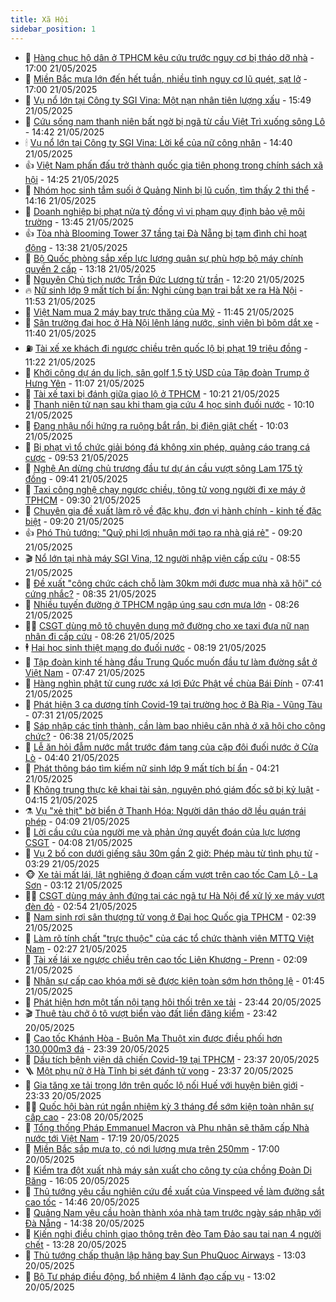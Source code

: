 ```yaml
---
title: Xã Hội
sidebar_position: 1
---
```


<!-- dantri-xa-hoi:START -->
- 🫣 [Hàng chục hộ dân ở TPHCM kêu cứu trước nguy cơ bị tháo dỡ nhà](https://dantri.com.vn/xa-hoi/hang-chuc-ho-dan-o-tphcm-keu-cuu-truoc-nguy-co-bi-thao-do-nha-20250521223702438.htm) - 17:00 21/05/2025
- 💼 [Miền Bắc mưa lớn đến hết tuần, nhiều tỉnh nguy cơ lũ quét, sạt lở](https://dantri.com.vn/xa-hoi/mien-bac-mua-lon-den-het-tuan-nhieu-tinh-nguy-co-lu-quet-sat-lo-20250521220045174.htm) - 17:00 21/05/2025
- 🎊 [Vụ nổ lớn tại Công ty SGI Vina: Một nạn nhân tiên lượng xấu](https://dantri.com.vn/xa-hoi/vu-no-lon-tai-cong-ty-sgi-vina-mot-nan-nhan-tien-luong-xau-20250521214949394.htm) - 15:49 21/05/2025
- 🙉 [Cứu sống nam thanh niên bất ngờ bị ngã từ cầu Việt Trì xuống sông Lô](https://dantri.com.vn/xa-hoi/cuu-song-nam-thanh-nien-bat-ngo-bi-nga-tu-cau-viet-tri-xuong-song-lo-20250521214020049.htm) - 14:42 21/05/2025
- 🕯 [Vụ nổ lớn tại Công ty SGI Vina: Lời kể của nữ công nhân](https://dantri.com.vn/xa-hoi/vu-no-lon-tai-cong-ty-sgi-vina-loi-ke-cua-nu-cong-nhan-20250521205855745.htm) - 14:40 21/05/2025
- 👍 [Việt Nam phấn đấu trở thành quốc gia tiên phong trong chính sách xã hội](https://dantri.com.vn/xa-hoi/viet-nam-phan-dau-tro-thanh-quoc-gia-tien-phong-trong-chinh-sach-xa-hoi-20250521203747036.htm) - 14:25 21/05/2025
- 🤖 [Nhóm học sinh tắm suối ở Quảng Ninh bị lũ cuốn, tìm thấy 2 thi thể](https://dantri.com.vn/xa-hoi/nhom-hoc-sinh-tam-suoi-o-quang-ninh-bi-lu-cuon-tim-thay-2-thi-the-20250521210230865.htm) - 14:16 21/05/2025
- 🙉 [Doanh nghiệp bị phạt nửa tỷ đồng vì vi phạm quy định bảo vệ môi trường](https://dantri.com.vn/xa-hoi/doanh-nghiep-bi-phat-nua-ty-dong-vi-vi-pham-quy-dinh-bao-ve-moi-truong-20250521193210827.htm) - 13:45 21/05/2025
- 👍 [Tòa nhà Blooming Tower 37 tầng tại Đà Nẵng bị tạm đình chỉ hoạt động](https://dantri.com.vn/xa-hoi/toa-nha-blooming-tower-37-tang-tai-da-nang-bi-tam-dinh-chi-hoat-dong-20250521193147139.htm) - 13:38 21/05/2025
- 🗽 [Bộ Quốc phòng sắp xếp lực lượng quân sự phù hợp bộ máy chính quyền 2 cấp](https://dantri.com.vn/xa-hoi/bo-quoc-phong-sap-xep-luc-luong-quan-su-phu-hop-bo-may-chinh-quyen-2-cap-20250521192009338.htm) - 13:18 21/05/2025
- 🗽 [Nguyên Chủ tịch nước Trần Đức Lương từ trần](https://dantri.com.vn/xa-hoi/nguyen-chu-tich-nuoc-tran-duc-luong-tu-tran-20250520225448209.htm) - 12:20 21/05/2025
- 🔥 [Nữ sinh lớp 9 mất tích bí ẩn: Nghi cùng bạn trai bắt xe ra Hà Nội](https://dantri.com.vn/xa-hoi/nu-sinh-lop-9-mat-tich-bi-an-nghi-cung-ban-trai-bat-xe-ra-ha-noi-20250521184120803.htm) - 11:53 21/05/2025
- 🦒 [Việt Nam mua 2 máy bay trực thăng của Mỹ](https://dantri.com.vn/xa-hoi/viet-nam-mua-2-may-bay-truc-thang-cua-my-20250521182341701.htm) - 11:45 21/05/2025
- 🧐 [Sân trường đại học ở Hà Nội lênh láng nước, sinh viên bì bõm dắt xe](https://dantri.com.vn/xa-hoi/san-truong-dai-hoc-o-ha-noi-lenh-lang-nuoc-sinh-vien-bi-bom-dat-xe-20250521181908094.htm) - 11:40 21/05/2025
- ⛽️ [Tài xế xe khách đi ngược chiều trên quốc lộ bị phạt 19 triệu đồng](https://dantri.com.vn/xa-hoi/tai-xe-xe-khach-di-nguoc-chieu-tren-quoc-lo-bi-phat-19-trieu-dong-20250521173309112.htm) - 11:22 21/05/2025
- 🚀 [Khởi công dự án du lịch, sân golf 1,5 tỷ USD của Tập đoàn Trump ở Hưng Yên](https://dantri.com.vn/xa-hoi/khoi-cong-du-an-du-lich-san-golf-15-ty-usd-cua-tap-doan-trump-o-hung-yen-20250521175143407.htm) - 11:07 21/05/2025
- 🦒 [Tài xế taxi bị đánh giữa giao lộ ở TPHCM](https://dantri.com.vn/xa-hoi/tai-xe-taxi-bi-danh-giua-giao-lo-o-tphcm-20250521171222710.htm) - 10:21 21/05/2025
- 🦅 [Thanh niên tử nạn sau khi tham gia cứu 4 học sinh đuối nước](https://dantri.com.vn/xa-hoi/thanh-nien-tu-nan-sau-khi-tham-gia-cuu-4-hoc-sinh-duoi-nuoc-20250521164315482.htm) - 10:10 21/05/2025
- 🚀 [Đang nhậu nổi hứng ra ruộng bắt rắn, bị điện giật chết](https://dantri.com.vn/xa-hoi/dang-nhau-noi-hung-ra-ruong-bat-ran-bi-dien-giat-chet-20250521164023538.htm) - 10:03 21/05/2025
- 🦅 [Bị phạt vì tổ chức giải bóng đá không xin phép, quảng cáo trang cá cược](https://dantri.com.vn/xa-hoi/bi-phat-vi-to-chuc-giai-bong-da-khong-xin-phep-quang-cao-trang-ca-cuoc-20250521160308191.htm) - 09:53 21/05/2025
- 🤠 [Nghệ An dừng chủ trương đầu tư dự án cầu vượt sông Lam 175 tỷ đồng](https://dantri.com.vn/xa-hoi/nghe-an-dung-chu-truong-dau-tu-du-an-cau-vuot-song-lam-175-ty-dong-20250521122245192.htm) - 09:41 21/05/2025
- 💄 [Taxi công nghệ chạy ngược chiều, tông tử vong người đi xe máy ở TPHCM](https://dantri.com.vn/xa-hoi/taxi-cong-nghe-chay-nguoc-chieu-tong-tu-vong-nguoi-di-xe-may-o-tphcm-20250521161430106.htm) - 09:30 21/05/2025
- 🥷 [Chuyên gia đề xuất làm rõ về đặc khu, đơn vị hành chính - kinh tế đặc biệt](https://dantri.com.vn/xa-hoi/chuyen-gia-de-xuat-lam-ro-ve-dac-khu-don-vi-hanh-chinh-kinh-te-dac-biet-20250521115653748.htm) - 09:20 21/05/2025
- 👍 [Phó Thủ tướng: &quot;Quỹ phi lợi nhuận mới tạo ra nhà giá rẻ&quot;](https://dantri.com.vn/xa-hoi/pho-thu-tuong-quy-phi-loi-nhuan-moi-tao-ra-nha-gia-re-20250521161629589.htm) - 09:20 21/05/2025
- 🎬 [Nổ lớn tại nhà máy SGI Vina, 12 người nhập viện cấp cứu](https://dantri.com.vn/xa-hoi/no-lon-tai-nha-may-sgi-vina-12-nguoi-nhap-vien-cap-cuu-20250521153825753.htm) - 08:55 21/05/2025
- 🦒 [Đề xuất &quot;công chức cách chỗ làm 30km mới được mua nhà xã hội&quot; có cứng nhắc?](https://dantri.com.vn/xa-hoi/de-xuat-cong-chuc-cach-cho-lam-30km-moi-duoc-mua-nha-xa-hoi-co-cung-nhac-20250521150508346.htm) - 08:35 21/05/2025
- 🌊 [Nhiều tuyến đường ở TPHCM ngập úng sau cơn mưa lớn](https://dantri.com.vn/xa-hoi/nhieu-tuyen-duong-o-tphcm-ngap-ung-sau-con-mua-lon-20250521150448270.htm) - 08:26 21/05/2025
- 🧑‍💻 [CSGT dùng mô tô chuyên dụng mở đường cho xe taxi đưa nữ nạn nhân đi cấp cứu](https://dantri.com.vn/xa-hoi/csgt-dung-mo-to-chuyen-dung-mo-duong-cho-xe-taxi-dua-nu-nan-nhan-di-cap-cuu-20250521152135398.htm) - 08:26 21/05/2025
- 🕴 [Hai học sinh thiệt mạng do đuối nước](https://dantri.com.vn/xa-hoi/hai-hoc-sinh-thiet-mang-do-duoi-nuoc-20250521145459107.htm) - 08:19 21/05/2025
- 🤔 [Tập đoàn kinh tế hàng đầu Trung Quốc muốn đầu tư làm đường sắt ở Việt Nam](https://dantri.com.vn/xa-hoi/tap-doan-kinh-te-hang-dau-trung-quoc-muon-dau-tu-lam-duong-sat-o-viet-nam-20250521143558797.htm) - 07:47 21/05/2025
- 💄 [Hàng nghìn phật tử cung rước xá lợi Đức Phật về chùa Bái Đính](https://dantri.com.vn/xa-hoi/hang-nghin-phat-tu-cung-ruoc-xa-loi-duc-phat-ve-chua-bai-dinh-20250521142556704.htm) - 07:41 21/05/2025
- 🧠 [Phát hiện 3 ca dương tính Covid-19 tại trường học ở Bà Rịa - Vũng Tàu](https://dantri.com.vn/xa-hoi/phat-hien-3-ca-duong-tinh-covid-19-tai-truong-hoc-o-ba-ria-vung-tau-20250521131920777.htm) - 07:31 21/05/2025
- 🦣 [Sáp nhập các tỉnh thành, cần làm bao nhiêu căn nhà ở xã hội cho công chức?](https://dantri.com.vn/xa-hoi/sap-nhap-cac-tinh-thanh-can-lam-bao-nhieu-can-nha-o-xa-hoi-cho-cong-chuc-20250521133240642.htm) - 06:38 21/05/2025
- 💫 [Lễ ăn hỏi đẫm nước mắt trước đám tang của cặp đôi đuối nước ở Cửa Lò](https://dantri.com.vn/xa-hoi/le-an-hoi-dam-nuoc-mat-truoc-dam-tang-cua-cap-doi-duoi-nuoc-o-cua-lo-20250521104802166.htm) - 04:40 21/05/2025
- 🚀 [Phát thông báo tìm kiếm nữ sinh lớp 9 mất tích bí ẩn](https://dantri.com.vn/xa-hoi/phat-thong-bao-tim-kiem-nu-sinh-lop-9-mat-tich-bi-an-20250521105551120.htm) - 04:21 21/05/2025
- 🤔 [Không trung thực kê khai tài sản, nguyên phó giám đốc sở bị kỷ luật](https://dantri.com.vn/xa-hoi/khong-trung-thuc-ke-khai-tai-san-nguyen-pho-giam-doc-so-bi-ky-luat-20250521102944747.htm) - 04:15 21/05/2025
- ⚗️ [Vụ &quot;xẻ thịt&quot; bờ biển ở Thanh Hóa: Người dân tháo dỡ lều quán trái phép](https://dantri.com.vn/xa-hoi/vu-xe-thit-bo-bien-o-thanh-hoa-nguoi-dan-thao-do-leu-quan-trai-phep-20250521105532252.htm) - 04:09 21/05/2025
- 🫶 [Lời cầu cứu của người mẹ và phản ứng quyết đoán của lực lượng CSGT](https://dantri.com.vn/xa-hoi/loi-cau-cuu-cua-nguoi-me-va-phan-ung-quyet-doan-cua-luc-luong-csgt-20250521102855193.htm) - 04:08 21/05/2025
- 🌮 [Vụ 2 bố con dưới giếng sâu 30m gần 2 giờ: Phép màu từ tình phụ tử](https://dantri.com.vn/xa-hoi/vu-2-bo-con-duoi-gieng-sau-30m-gan-2-gio-phep-mau-tu-tinh-phu-tu-20250521093539507.htm) - 03:29 21/05/2025
- 🐵 [Xe tải mất lái, lật nghiêng ở đoạn cấm vượt trên cao tốc Cam Lộ - La Sơn](https://dantri.com.vn/xa-hoi/xe-tai-mat-lai-lat-nghieng-o-doan-cam-vuot-tren-cao-toc-cam-lo-la-son-20250521093959300.htm) - 03:12 21/05/2025
- 🧑‍🏫 [CSGT dùng máy ảnh đứng tại các ngã tư Hà Nội để xử lý xe máy vượt đèn đỏ](https://dantri.com.vn/xa-hoi/csgt-dung-may-anh-dung-tai-cac-nga-tu-ha-noi-de-xu-ly-xe-may-vuot-den-do-20250521094416600.htm) - 02:54 21/05/2025
- 💫 [Nam sinh rơi sân thượng tử vong ở Đại học Quốc gia TPHCM](https://dantri.com.vn/xa-hoi/nam-sinh-roi-san-thuong-tu-vong-o-dai-hoc-quoc-gia-tphcm-20250521090558084.htm) - 02:39 21/05/2025
- 🦩 [Làm rõ tính chất &quot;trực thuộc&quot; của các tổ chức thành viên MTTQ Việt Nam](https://dantri.com.vn/xa-hoi/lam-ro-tinh-chat-truc-thuoc-cua-cac-to-chuc-thanh-vien-mttq-viet-nam-20250521091052536.htm) - 02:27 21/05/2025
- 🦄 [Tài xế lái xe ngược chiều trên cao tốc Liên Khương - Prenn](https://dantri.com.vn/xa-hoi/tai-xe-lai-xe-nguoc-chieu-tren-cao-toc-lien-khuong-prenn-20250521090335387.htm) - 02:09 21/05/2025
- 💂 [Nhân sự cấp cao khóa mới sẽ được kiện toàn sớm hơn thông lệ](https://dantri.com.vn/xa-hoi/nhan-su-cap-cao-khoa-moi-se-duoc-kien-toan-som-hon-thong-le-20250521084351011.htm) - 01:45 21/05/2025
- 💄 [Phát hiện hơn một tấn nội tạng hôi thối trên xe tải](https://dantri.com.vn/xa-hoi/phat-hien-hon-mot-tan-noi-tang-hoi-thoi-tren-xe-tai-20250521064015621.htm) - 23:44 20/05/2025
- 🎬 [Thuê tàu chở ô tô vượt biển vào đất liền đăng kiểm](https://dantri.com.vn/xa-hoi/thue-tau-cho-o-to-vuot-bien-vao-dat-lien-dang-kiem-20250520161407745.htm) - 23:42 20/05/2025
- 👀 [Cao tốc Khánh Hòa - Buôn Ma Thuột xin được điều phối hơn 130.000m3 đá](https://dantri.com.vn/xa-hoi/cao-toc-khanh-hoa-buon-ma-thuot-xin-duoc-dieu-phoi-hon-130000m3-da-20250520160706998.htm) - 23:39 20/05/2025
- 💃 [Dấu tích bệnh viện dã chiến Covid-19 tại TPHCM](https://dantri.com.vn/xa-hoi/dau-tich-benh-vien-da-chien-covid-19-tai-tphcm-20250521011358361.htm) - 23:37 20/05/2025
- 🪜 [Một phụ nữ ở Hà Tĩnh bị sét đánh tử vong](https://dantri.com.vn/xa-hoi/mot-phu-nu-o-ha-tinh-bi-set-danh-tu-vong-20250520225447980.htm) - 23:37 20/05/2025
- 📝 [Gia tăng xe tải trọng lớn trên quốc lộ nối Huế với huyện biên giới](https://dantri.com.vn/xa-hoi/gia-tang-xe-tai-trong-lon-tren-quoc-lo-noi-hue-voi-huyen-bien-gioi-20250520190104857.htm) - 23:33 20/05/2025
- 🧑‍💻 [Quốc hội bàn rút ngắn nhiệm kỳ 3 tháng để sớm kiện toàn nhân sự cấp cao](https://dantri.com.vn/xa-hoi/quoc-hoi-ban-rut-ngan-nhiem-ky-3-thang-de-som-kien-toan-nhan-su-cap-cao-20250520174047130.htm) - 23:08 20/05/2025
- 👺 [Tổng thống Pháp Emmanuel Macron và Phu nhân sẽ thăm cấp Nhà nước tới Việt Nam](https://dantri.com.vn/xa-hoi/tong-thong-phap-emmanuel-macron-va-phu-nhan-se-tham-cap-nha-nuoc-toi-viet-nam-20250521001920830.htm) - 17:19 20/05/2025
- 🌮 [Miền Bắc sắp mưa to, có nơi lượng mưa trên 250mm](https://dantri.com.vn/xa-hoi/mien-bac-sap-mua-to-co-noi-luong-mua-tren-250mm-20250520210830982.htm) - 17:00 20/05/2025
- 🤭 [Kiểm tra đột xuất nhà máy sản xuất cho công ty của chồng Đoàn Di Băng](https://dantri.com.vn/xa-hoi/kiem-tra-dot-xuat-nha-may-san-xuat-cho-cong-ty-cua-chong-doan-di-bang-20250520222515774.htm) - 16:05 20/05/2025
- 💪 [Thủ tướng yêu cầu nghiên cứu đề xuất của Vinspeed về làm đường sắt cao tốc](https://dantri.com.vn/xa-hoi/thu-tuong-yeu-cau-nghien-cuu-de-xuat-cua-vinspeed-ve-lam-duong-sat-cao-toc-20250520213651358.htm) - 14:46 20/05/2025
- 🧰 [Quảng Nam yêu cầu hoàn thành xóa nhà tạm trước ngày sáp nhập với Đà Nẵng](https://dantri.com.vn/xa-hoi/quang-nam-yeu-cau-hoan-thanh-xoa-nha-tam-truoc-ngay-sap-nhap-voi-da-nang-20250520212110287.htm) - 14:38 20/05/2025
- 🤡 [Kiến nghị điều chỉnh giao thông trên đèo Tam Đảo sau tai nạn 4 người chết](https://dantri.com.vn/xa-hoi/kien-nghi-dieu-chinh-giao-thong-tren-deo-tam-dao-sau-tai-nan-4-nguoi-chet-20250520201119410.htm) - 13:28 20/05/2025
- 🦆 [Thủ tướng chấp thuận lập hãng bay Sun PhuQuoc Airways](https://dantri.com.vn/xa-hoi/thu-tuong-chap-thuan-lap-hang-bay-sun-phuquoc-airways-20250520194149949.htm) - 13:03 20/05/2025
- 🦍 [Bộ Tư pháp điều động, bổ nhiệm 4 lãnh đạo cấp vụ](https://dantri.com.vn/xa-hoi/bo-tu-phap-dieu-dong-bo-nhiem-4-lanh-dao-cap-vu-20250520194359831.htm) - 13:02 20/05/2025<!-- dantri-xa-hoi:END -->
